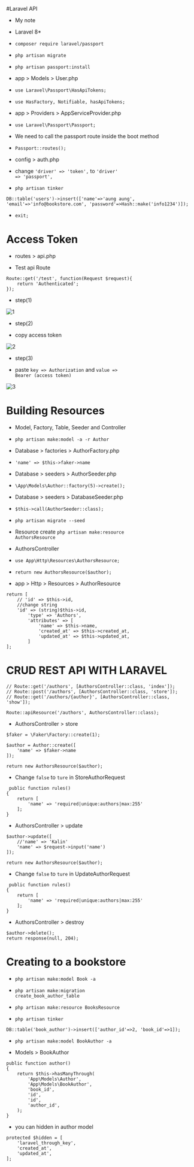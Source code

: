#Laravel API

* My note
* Laravel 8*

* <code>composer require laravel/passport</code>

* <code>php artisan migrate</code>

* <code>php artisan passport:install</code>

* app > Models > User.php

* <code>use Laravel\Passport\HasApiTokens;</code>

* <code>use HasFactory, Notifiable, hasApiTokens;</code>

* app > Providers > AppServiceProvider.php

* <code>use Laravel\Passport\Passport;</code>

* We need to call the passport route inside the boot method

* <code>Passport::routes();</code>

* config > auth.php

* change <code>'driver' => 'token',</code> to <code>'driver' => 'passport',</code>

* <code>php artisan tinker</code>

```
DB::table('users')->insert(['name'=>'aung aung', 'email'=>'info@bookstore.com', 'password'=>Hash::make('info1234')]);
```

* <code>exit;</code>

# Access Token

* routes > api.php

* Test api Route

```
Route::get('/test', function(Request $request){
    return 'Authenticated';
});
```

* step(1)

<img src="https://i.ibb.co/yk6P4BF/1.png" alt="1" border="0">

* step(2)

* copy access token

<img src="https://i.ibb.co/TPwfWSJ/2.png" alt="2" border="0">

* step(3)

* paste <code>key => Authorization</code> and <code>value => Bearer (access token)</code>

<img src="https://i.ibb.co/G5CzfbH/3.png" alt="3" border="0">

# Building Resources

* Model, Factory, Table, Seeder and Controller

* <code>php artisan make:model -a -r Author</code>

* Database > factories > AuthorFactory.php

* <code>'name' => $this->faker->name</code>

* Database > seeders > AuthorSeeder.php

* <code>\App\Models\Author::factory(5)->create();</code>

* Database > seeders > DatabaseSeeder.php

* <code>$this->call(AuthorSeeder::class);</code>

* <code>php artisan migrate --seed</code>

* Resource create <code>php artisan make:resource AuthorsResource</code>

* AuthorsController

* <code>use App\Http\Resources\AuthorsResource;</code>

* <code>return new AuthorsResource($author);</code>

* app > Http > Resources > AuthorResource

```
return [
    // 'id' => $this->id,
    //change string
    'id' => (string)$this->id,
        'type' => 'Authors',
        'attributes' => [
            'name' => $this->name,
            'created_at' => $this->created_at,
            'updated_at' => $this->updated_at,
        ]
];
```

# CRUD REST API WITH LARAVEL

```
// Route::get('/authors', [AuthorsController::class, 'index']);
// Route::post('/authors', [AuthorsController::class, 'store']);
// Route::get('/authors/{author}', [AuthorsController::class, 'show']);

Route::apiResource('/authors', AuthorsController::class);
```

* AuthorsController > store

```
$faker = \Faker\Factory::create(1);

$author = Author::create([
    'name' => $faker->name
]);

return new AuthorsResource($author);
```

* Change <code>false</code> to <code>ture</code> in StoreAuthorRequest

```
 public function rules()
{
    return [
        'name' => 'required|unique:authors|max:255'
    ];
}
```

* AuthorsController > update

```
$author->update([
    //'name' => 'Kalin'
    'name' => $request->input('name')
]);

return new AuthorsResource($author);
```

* Change <code>false</code> to <code>ture</code> in UpdateAuthorRequest

```
 public function rules()
{
    return [
        'name' => 'required|unique:authors|max:255'
    ];
}
```

* AuthorsController > destroy

```
$author->delete();
return response(null, 204);
```

# Creating to a bookstore

* <code>php artisan make:model Book -a</code>

* <code>php artisan make:migration create_book_author_table</code>

* <code>php artisan make:resource BooksResource</code>

* <code>php artisan tinker</code>

```
DB::table('book_author')->insert(['author_id'=>2, 'book_id'=>1]);
```

* <code>php artisan make:model BookAuthor -a</code>

* Models > BookAuthor

```
public function author()
{
    return $this->hasManyThrough(
        'App\Models\Author',
        'App\Models\BookAuthor',
        'book_id',
        'id',
        'id',
        'author_id',
    );
}
```

* you can hidden in author model

```
protected $hidden = [
    'laravel_through_key',
    'created_at',
    'updated_at',
];
```